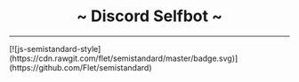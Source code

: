 <div align="center">
  <h1 align="center">~ Discord Selfbot ~</h1>
  <hr>
</p>
</div>
[![js-semistandard-style](https://cdn.rawgit.com/flet/semistandard/master/badge.svg)](https://github.com/Flet/semistandard)
